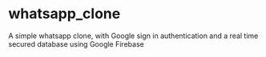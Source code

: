 # whatsapp_clone
A simple whatsapp clone, with Google sign in authentication and a real time secured database using Google Firebase
